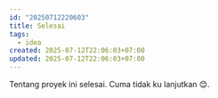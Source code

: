 ```yaml
---
id: "20250712220603"
title: Selesai
tags:
  - idea
created: 2025-07-12T22:06:03+07:00
updated: 2025-07-12T22:06:03+07:00
---
```

Tentang proyek ini selesai. Cuma tidak ku lanjutkan 😊.